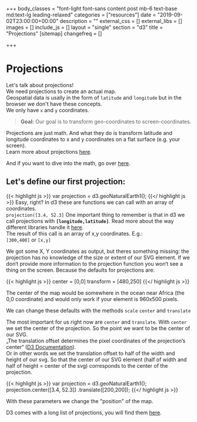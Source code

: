 +++
body_classes = "font-light font-sans content post mb-6 text-base md:text-lg leading-relaxed"
categories = ["resources"]
date = "2019-09-02T23:00:00+00:00"
description = ""
external_css = []
external_libs = []
images = []
include_js = []
layout = "single"
section = "d3"
title = "Projections"
[sitemap]
changefreq = []

+++
# Projections
Let's talk about projections!  
We need projections to create an actual map.  
Geospatial data is usally in the form of `latitude` and `longitude` but in the browser we don't have these concepts.  
We only have `x` and `y` coordinates.

> **Goal:** Our goal is to transform geo-coordinates to screen-coordinates. 

Projections are just math. And what they do is transform latitude and longitude coordinates to x and y coordinates on a flat surface (e.g. your screen).  
Learn more about projections [here](https://www.axismaps.com/guide/general/map-projections/).

And if you want to dive into the math, go over [here](http://mathworld.wolfram.com/Projection.html).

## Let's define our first projection:

{{< highlight js >}}
var projection = d3.geoNaturalEarth1();
{{</ highlight js >}}
Easy, right? In d3 these are functions we can call with an array of coordinates.  
`projection([3.4, 52.3]`
One important thing to remember is that in d3 we call projections with __`[longitude,latitude]`__. Read more about the way different libraries handle it [here](https://macwright.org/lonlat/).  
The result of this call is an array of x,y coordinates. E.g.:    
`[300,400]` or `[x,y]`

We got some X, Y coordinates as output, but theres something missing: the projection has no knowledge of the size or extent of our SVG element. If we don‘t provide more information to the projection function you won‘t see a thing on the screen. Because the defaults for projections are:

{{< highlight js >}}
center = [0,0]
transform = [480,250]
{{</ highlight js >}}

The center of the map would be somewhere in the ocean near Africa (the 0,0 coordinate) and would only work if your element is 960x500 pixels.

We can change these defaults with the methods `scale` `center` and `translate`

The most important for us right now are `center` and `translate`. With `center` we set the center of the projection. So the point we want to be the center of our SVG.   
„The translation offset determines the pixel coordinates of the projection’s center“ ([D3 Documentation](https://github.com/d3/d3-geo#projections)).   
Or in other words we set the translation offset to half of the width and height of our svg. So that the center of our SVG element (half of width and half of height = center of the svg) corresponds to the center of the projection. 

{{< highlight js >}}
var projection = d3.geoNaturalEarth1();
projection.center([3.4, 52.3])
.translate([200,200]);
{{</ highlight js >}}

With these parameters we change the "position" of the map.

D3 comes with a long list of projections, you will find them [here](https://github.com/d3/d3-geo/blob/master/README.md#azimuthal-projections).